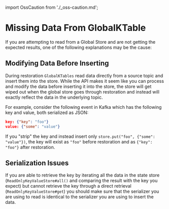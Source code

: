 import OssCaution from './_oss-caution.md';

# Missing Data From GlobalKTable

<OssCaution />

If you are attempting to read from a Global Store and are not getting the
expected results, one of the following explanations may be the cause:

## Modifying Data Before Inserting

During restoration `GlobalKTables` read data directly from a source topic and
insert them into the store. While the API makes it seem like you can process
and modify the data before inserting it into the store, the store will get
wiped out when the global store goes through restoration and instead will
exactly reflect the data in the underlying topic.

For example, consider the following event in Kafka which has the following
key and value, both serialized as JSON:
```json
key: {"key": "foo"}
value: {"some": "value"}
```
If you "strip" the key and instead insert only `store.put("foo", {"some":
"value"})`, the key will exist as `"foo"` before restoration and as 
`{"key": "foo"}` after restoration.

## Serialization Issues

If you are able to retrieve the key by iterating all the data in the
state store (`ReadOnlyKeyValueStore#all()` and comparing the result with the
key you expect) but cannot retrieve the key through a direct retrieval
(`ReadOnlyKeyValueStore#get`) you should make sure that the serializer you
are using to read is identical to the serializer you are using to insert
the data.
